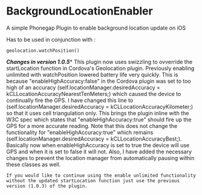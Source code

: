 BackgroundLocationEnabler
=========================

A simple Phonegap Plugin to enable background location update on iOS

Has to be used in conjunction with :

    geolocation.watchPosition() 


***Changes in version 1.0.5****
    This plugin now uses swizzling to ovverride the startLocation function in Cordova's Geolocation plugin.  Previously enabling unlimited with watchPosition lowered battery life very quickly.  This is because "enableHighAccuracy:false" in the Cordova plugin was set to too high of an accuracy (self.locationManager.desiredAccuracy = kCLLocationAccuracyNearestTenMeters;) which caused the device to continually fire the GPS. I have changed this line to (self.locationManager.desiredAccuracy = kCLLocationAccuracyKilometer;) so that it uses cell triangulation only. This brings the plugin inline with the W3C spec which states that "enableHighAccuracy:true" should fire up the GPS for a more accurate reading. Note that this does not change the functionality for "enableHighAccuracy:true" which remains (self.locationManager.desiredAccuracy = kCLLocationAccuracyBest;).  Basically now when enableHighAccuracy is set to true the device will use GPS and when it is set to false it will not. Also, I have added the necessary changes to prevent the location manager from automatically pausing within these classes as well.
    
    If you would like to continue using the enable unlimited functionality without the updated startLocation function just use the previous version (1.0.3) of the plugin.
